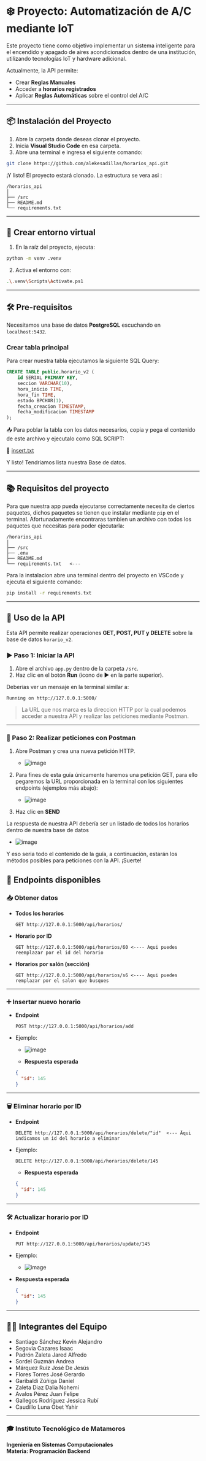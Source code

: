 
# ❄️ Proyecto: **Automatización de A/C mediante IoT**

Este proyecto tiene como objetivo implementar un sistema inteligente para el encendido y apagado de aires acondicionados dentro de una institución, utilizando tecnologías IoT y hardware adicional.

Actualmente, la API permite:
- Crear **Reglas Manuales**
- Acceder a **horarios registrados**
- Aplicar **Reglas Automáticas** sobre el control del A/C

---

## 📦 Instalación del Proyecto

1. Abre la carpeta donde deseas clonar el proyecto.
2. Inicia **Visual Studio Code** en esa carpeta.
3. Abre una terminal e ingresa el siguiente comando:

```bash
git clone https://github.com/alekesadillas/horarios_api.git
```

¡Y listo! El proyecto estará clonado. La estructura se vera asi :

```
/horarios_api
│
├── /src
├── README.md
└── requirements.txt
```

---

## 🧪 Crear entorno virtual

1. En la raíz del proyecto, ejecuta:

```bash
python -m venv .venv
```

2. Activa el entorno con:

```bash
.\.venv\Scripts\Activate.ps1
```

---

## 🛠️ Pre-requisitos

Necesitamos una base de datos **PostgreSQL** escuchando en `localhost:5432`.

### Crear tabla principal


Para crear nuestra tabla ejecutamos la siguiente SQL Query:

```sql
CREATE TABLE public.horario_v2 (
    id SERIAL PRIMARY KEY,
    seccion VARCHAR(10),
    hora_inicio TIME,
    hora_fin TIME,
    estado BPCHAR(1),
    fecha_creacion TIMESTAMP,
    fecha_modificacion TIMESTAMP
);
```


📥 Para poblar la tabla con los datos necesarios, copia y pega el contenido de este archivo y ejecutalo como SQL SCRIPT:

🔗 [insert.txt](https://github.com/user-attachments/files/19805981/insert.txt)  


Y listo! Tendriamos lista nuestra Base de datos.

---




## 📚 Requisitos del proyecto

Para que nuestra app pueda ejecutarse correctamente necesita de ciertos paquetes, dichos paquetes se tienen que instalar mediante `pip` en el terminal.
Afortunadamente encontraras tambien un archivo con todos los paquetes que necesitas para poder ejecutarla:

```
/horarios_api
│
├── /src
├── .env
├── README.md
└── requirements.txt   <---
```

Para la instalacion abre una terminal dentro del proyecto en VSCode y ejecuta el siguiente comando:

```bash
pip install -r requirements.txt
```

---




## 🚀 Uso de la API

Esta API permite realizar operaciones **GET, POST, PUT y DELETE** sobre la base de datos `horario_v2`.

### ▶️ Paso 1: Iniciar la API

1. Abre el archivo `app.py` dentro de la carpeta `/src`.
2. Haz clic en el botón **Run** (icono de ▶️ en la parte superior).

Deberías ver un mensaje en la terminal similar a:

```
Running on http://127.0.0.1:5000/
```  

> La URL que nos marca es la direccion HTTP por la cual podemos acceder a nuestra API y realizar las peticiones mediante Postman.

---
 

### 🧪 Paso 2: Realizar peticiones con Postman

1. Abre Postman y crea una nueva petición HTTP.
   - ![image](https://github.com/user-attachments/assets/301df238-f5cd-4b7a-8c6b-6977d92f2d50)

2. Para fines de esta guía únicamente haremos una petición GET, para ello pegaremos la URL proporcionada en la terminal con los siguientes endpoints (ejemplos más abajo):
   - ![image](https://github.com/user-attachments/assets/8b43b66a-1efd-4b70-b3d3-217f65ac2ae8)
  
3. Haz clic en **SEND**

La respuesta de nuestra API debería ser un listado de todos los horarios dentro de nuestra base de datos
 - ![image](https://github.com/user-attachments/assets/155e618a-6de9-4e98-8d1a-2f447a49a478)



Y eso seria todo el contenido de la guía, a continuación, estarán los métodos posibles para peticiones con la API. ¡Suerte!  

## 📡 Endpoints disponibles

### 📥 Obtener datos

- **Todos los horarios**
  ```http
  GET http://127.0.0.1:5000/api/horarios/
  ```

- **Horario por ID**
  ```http
  GET http://127.0.0.1:5000/api/horarios/60 <---- Aqui puedes reemplazar por el id del horario
  ```

- **Horarios por salón (sección)**
  ```http
  GET http://127.0.0.1:5000/api/horarios/s6 <---- Aqui puedes remplazar por el salon que busques
  ```

---

### ➕ Insertar nuevo horario

- **Endpoint**
  ```http
  POST http://127.0.0.1:5000/api/horarios/add
  ```
- Ejemplo:
   - ![image](https://github.com/user-attachments/assets/bf55e903-2d41-4b8e-8f61-4077e65bab1c)

  - **Respuesta esperada**
  ```json
  {
    "id": 145
  }
  ```

---

### 🗑️ Eliminar horario por ID

- **Endpoint**
  ```http
  DELETE http://127.0.0.1:5000/api/horarios/delete/"id"  <--- Äqui indicamos un id del horario a eliminar
  ```
- Ejemplo:
  ```http
  DELETE http://127.0.0.1:5000/api/horarios/delete/145
  ```

  - **Respuesta esperada**
  ```json
  {
    "id": 145
  }
  ```

---


### 🛠️ Actualizar horario por ID

- **Endpoint**
  ```http
  PUT http://127.0.0.1:5000/api/horarios/update/145
  ```
- Ejemplo:
   - ![image](https://github.com/user-attachments/assets/a3376827-ee24-44a2-a75f-12d4fdc3d334)

- **Respuesta esperada**
  ```json
  {
    "id": 145
  }
  ```

--- 
## 👨‍💻 Integrantes del Equipo

- Santiago Sánchez Kevin Alejandro  
- Segovia Cazares Isaac  
- Padrón Zaleta Jared Alfredo  
- Sordel Guzmán Andrea  
- Márquez Ruiz José De Jesús  
- Flores Torres José Gerardo  
- Garibaldi Zúñiga Daniel  
- Zaleta Diaz Dalia Nohemí  
- Avalos Pérez Juan Felipe  
- Gallegos Rodríguez Jessica Rubí  
- Caudillo Luna Obet Yahir  

---

### 🎓 Instituto Tecnológico de Matamoros  
**Ingeniería en Sistemas Computacionales**  
**Materia: Programación Backend**



